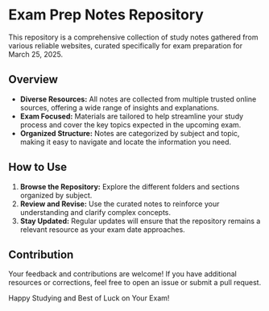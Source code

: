 # Exam Prep Notes Repository

This repository is a comprehensive collection of study notes gathered from various reliable websites, curated specifically for exam preparation for March 25, 2025.

## Overview

- **Diverse Resources:** All notes are collected from multiple trusted online sources, offering a wide range of insights and explanations.
- **Exam Focused:** Materials are tailored to help streamline your study process and cover the key topics expected in the upcoming exam.
- **Organized Structure:** Notes are categorized by subject and topic, making it easy to navigate and locate the information you need.

## How to Use

1. **Browse the Repository:** Explore the different folders and sections organized by subject.
2. **Review and Revise:** Use the curated notes to reinforce your understanding and clarify complex concepts.
3. **Stay Updated:** Regular updates will ensure that the repository remains a relevant resource as your exam date approaches.

## Contribution

Your feedback and contributions are welcome! If you have additional resources or corrections, feel free to open an issue or submit a pull request.

Happy Studying and Best of Luck on Your Exam!
